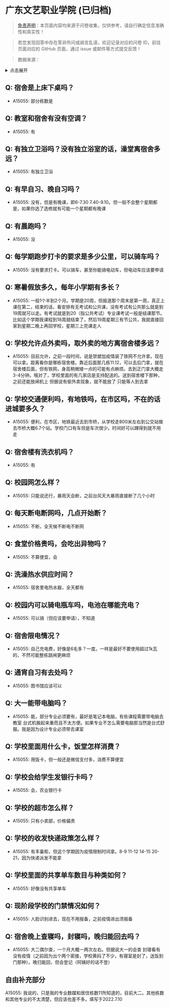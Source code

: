 # 广东文艺职业学院 (已归档)

> [免责声明](https://colleges.chat/#_3)：本页面内容均来源于问卷收集，仅供参考，请自行确定信息准确性和真实性！

> 若您发现回答中存在答非所问或胡言乱语，欢迎记录对应的问卷 ID，前往页面对应的 GitHub 页面，通过 issue 或邮件等方式提交反馈！

> 数据来源：

<details><summary>点击展开</summary>
<ul>
<li>A15055: 匿名 (2022 年 07 月)</li>
</ul>
</details>

## Q: 宿舍是上床下桌吗？

- A15055: 部分栋数是

## Q: 教室和宿舍有没有空调？

- A15055: 有

## Q: 有独立卫浴吗？没有独立浴室的话，澡堂离宿舍多远？

- A15055: 有独立卫浴

## Q: 有早自习、晚自习吗？

- A15055: 没有，但是有晚课，即6-7.30   7.40-9.10。但一般不会整个星期都是，如果你选了选修就有可能一个星期都有晚课

## Q: 有晨跑吗？

- A15055: 没

## Q: 每学期跑步打卡的要求是多少公里，可以骑车吗？

- A15055: 没有要求打卡。可以骑车，甚至你能骑电动车，但电动车应该要申请

## Q: 寒暑假放多久，每年小学期有多长？

- A15055: 一般1个半到2个月。学期是20周，但报道那个周末是第一周，真正上课在第二，结束的话，看安排有无考试和公共课，没有考试有公共那么就是到19周就可以走。有考试就是到20（指公共考试）专业课考试一般是结课那节。比如这个学期我课程到18周就结束了，然后19周星期三有节公共，我就直接回家到星期二晚上再回学校，星期三上完课走人

## Q: 学校允许点外卖吗，取外卖的地方离宿舍楼多远？

- A15055: 目前允许，之前一段时间，说是禁塑加疫情装了铁网不允许拿。现在可以拿。距离看你是哪栋宿舍楼。靠近后面那几栋11.12，可以去后门拿，就在宿舍楼后面，但有铁网，身高稍微矮一点的可能有点麻烦。去到正门拿大概走3-4分钟。哦对了，学校里面的有几家店是支持配送的。送到宿舍楼下那种，之前还能放闸机上 但据说有偷外卖现象，就不能放了 只能等人到去拿

## Q: 学校交通便利吗，有地铁吗，在市区吗，不在的话进城要多久？

- A15055: 便利，在市区，地铁最近去到市桥，从学校走800米左右到公交站做去市桥大概6.7个站。学校门口有车但是车次很少。时间好可以蹲得到就不用走

## Q: 宿舍楼有洗衣机吗？

- A15055: 有

## Q: 校园网怎么样？

- A15055: 只能说还行，暴雨天会断，之前台风天大暴雨直接断了几个小时

## Q: 每天断电断网吗，几点开始断？

- A15055: 不断，全天候不断电不断网

## Q: 食堂价格贵吗，会吃出异物吗？

- A15055: 不算便宜，会

## Q: 洗澡热水供应时间？

- A15055: 宿舍里电热水器，全天都有

## Q: 校园内可以骑电瓶车吗，电池在哪能充电？

- A15055: 可以骑（但应该要申请），不知道

## Q: 宿舍限电情况？

- A15055: 自己充电费，好像是6毛多？一度。一样是最好不要使用超过1k瓦的，不然可能整栋跳闸更麻烦

## Q: 通宵自习有去处吗？

- A15055: 图书馆应该可以

## Q: 大一能带电脑吗？

- A15055: 能，部分专业必须要有，最好是笔记本电脑，有些课程需要带电脑去教室 台式机搬起来重而且不太方便。如果专业不怎么需要电脑那当然是台式舒服。我是因为设计专业必须带去课室

## Q: 学校里面用什么卡，饭堂怎样消费？

- A15055: 用饭卡，但一般还是微信支付多，消费不算便宜

## Q: 学校会给学生发银行卡吗？

- A15055: 会，农业银行卡

## Q: 学校的超市怎么样？

- A15055: 只有小卖部，价格偏贵

## Q: 学校的收发快递政策怎么样？

- A15055: 有丰巢柜，但这个学期因为疫情限制时间拿。8-9 11-12  14-15 20-21，因为快递派发不能拿

## Q: 学校里面的共享单车数目与种类如何？

- A15055: 好像没有共享单车

## Q: 现阶段学校的门禁情况如何？

- A15055: 人脸识别进去，现在不用报备，之前疫情进出须报备

## Q: 宿舍晚上查寝吗，封寝吗，晚归能回去吗？

- A15055: 大二偶尔查，一个月大概一两次左右。但据说大一的会查 封寝看有没有疫情（之前因为出个两个密接，学校黄码了不少，有寝室是封了，送饭到门那种）。晚归能回，但会登记（阿姨好的话不登）

## 自由补充部分

A15055: 我说的，只是我的专业数媒和居住栋数11所知道的，目前大二。其他栋数和其他专业的不太清楚，但应该也差不多。填写于2022.7.10